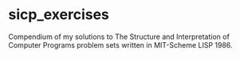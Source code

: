 # sicp_exercises

Compendium of my solutions to The Structure and Interpretation of Computer Programs problem sets written in MIT-Scheme LISP 1986.
